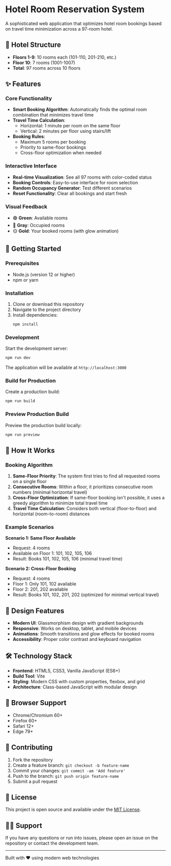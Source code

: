 # Hotel Room Reservation System

A sophisticated web application that optimizes hotel room bookings based on travel time minimization across a 97-room hotel.

## 🏨 Hotel Structure

- **Floors 1-9**: 10 rooms each (101-110, 201-210, etc.)
- **Floor 10**: 7 rooms (1001-1007)
- **Total**: 97 rooms across 10 floors

## ✨ Features

### Core Functionality

- **Smart Booking Algorithm**: Automatically finds the optimal room combination that minimizes travel time
- **Travel Time Calculation**:
  - Horizontal: 1 minute per room on the same floor
  - Vertical: 2 minutes per floor using stairs/lift
- **Booking Rules**:
  - Maximum 5 rooms per booking
  - Priority to same-floor bookings
  - Cross-floor optimization when needed

### Interactive Interface

- **Real-time Visualization**: See all 97 rooms with color-coded status
- **Booking Controls**: Easy-to-use interface for room selection
- **Random Occupancy Generator**: Test different scenarios
- **Reset Functionality**: Clear all bookings and start fresh

### Visual Feedback

- 🟢 **Green**: Available rooms
- 🔴 **Gray**: Occupied rooms
- 🟡 **Gold**: Your booked rooms (with glow animation)

## 🚀 Getting Started

### Prerequisites

- Node.js (version 12 or higher)
- npm or yarn

### Installation

1. Clone or download this repository
2. Navigate to the project directory
3. Install dependencies:
   ```bash
   npm install
   ```

### Development

Start the development server:

```bash
npm run dev
```

The application will be available at `http://localhost:3000`

### Build for Production

Create a production build:

```bash
npm run build
```

### Preview Production Build

Preview the production build locally:

```bash
npm run preview
```

## 🎯 How It Works

### Booking Algorithm

1. **Same-Floor Priority**: The system first tries to find all requested rooms on a single floor
2. **Consecutive Rooms**: Within a floor, it prioritizes consecutive room numbers (minimal horizontal travel)
3. **Cross-Floor Optimization**: If same-floor booking isn't possible, it uses a greedy algorithm to minimize total travel time
4. **Travel Time Calculation**: Considers both vertical (floor-to-floor) and horizontal (room-to-room) distances

### Example Scenarios

**Scenario 1: Same Floor Available**

- Request: 4 rooms
- Available on Floor 1: 101, 102, 105, 106
- Result: Books 101, 102, 105, 106 (minimal travel time)

**Scenario 2: Cross-Floor Booking**

- Request: 4 rooms
- Floor 1: Only 101, 102 available
- Floor 2: 201, 202 available
- Result: Books 101, 102, 201, 202 (optimized for minimal vertical travel)

## 🎨 Design Features

- **Modern UI**: Glassmorphism design with gradient backgrounds
- **Responsive**: Works on desktop, tablet, and mobile devices
- **Animations**: Smooth transitions and glow effects for booked rooms
- **Accessibility**: Proper color contrast and keyboard navigation

## 🛠️ Technology Stack

- **Frontend**: HTML5, CSS3, Vanilla JavaScript (ES6+)
- **Build Tool**: Vite
- **Styling**: Modern CSS with custom properties, flexbox, and grid
- **Architecture**: Class-based JavaScript with modular design

## 📱 Browser Support

- Chrome/Chromium 60+
- Firefox 60+
- Safari 12+
- Edge 79+

## 🤝 Contributing

1. Fork the repository
2. Create a feature branch: `git checkout -b feature-name`
3. Commit your changes: `git commit -am 'Add feature'`
4. Push to the branch: `git push origin feature-name`
5. Submit a pull request

## 📄 License

This project is open source and available under the [MIT License](LICENSE).

## 🙋‍♂️ Support

If you have any questions or run into issues, please open an issue on the repository or contact the development team.

---

Built with ❤️ using modern web technologies
